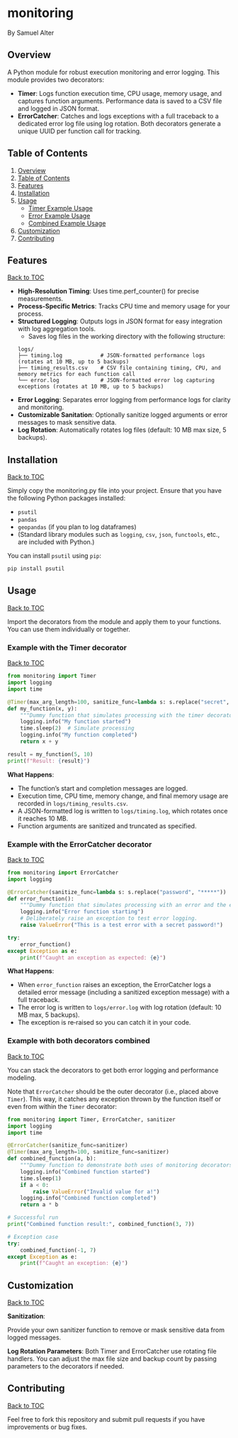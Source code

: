 # monitoring

By Samuel Alter

## Overview <a name='overview'></a>

A Python module for robust execution monitoring and error logging. This module provides two decorators:
* **Timer**: Logs function execution time, CPU usage, memory usage, and captures function arguments. Performance data is saved to a CSV file and logged in JSON format.
* **ErrorCatcher**: Catches and logs exceptions with a full traceback to a dedicated error log file using log rotation. Both decorators generate a unique UUID per function call for tracking.

## Table of Contents <a name='toc'></a>

1. [Overview ](#overview)
2. [Table of Contents](#toc)
3. [Features](#features)
4. [Installation](#install)
5. [Usage](#usage)
   * [Timer Example Usage](#timer_example)
   * [Error Example Usage](#error_example)
   * [Combined Example Usage](#combined)
6. [Customization](#custom)
7. [Contributing](#contribute)
   

## Features <a name='features'></a>

[Back to TOC](#toc)

* **High-Resolution Timing**: Uses time.perf_counter() for precise measurements.
* **Process-Specific Metrics**: Tracks CPU time and memory usage for your process.
* **Structured Logging**: Outputs logs in JSON format for easy integration with log aggregation tools.
  * Saves log files in the working directory with the following structure:
  ```plaintext
  logs/
  ├── timing.log            # JSON-formatted performance logs (rotates at 10 MB, up to 5 backups)
  ├── timing_results.csv    # CSV file containing timing, CPU, and memory metrics for each function call
  └── error.log             # JSON-formatted error log capturing exceptions (rotates at 10 MB, up to 5 backups)
  ```
* **Error Logging**: Separates error logging from performance logs for clarity and monitoring.
* **Customizable Sanitation**: Optionally sanitize logged arguments or error messages to mask sensitive data.
* **Log Rotation**: Automatically rotates log files (default: 10 MB max size, 5 backups).

## Installation <a name='install'></a>

[Back to TOC](#toc)

Simply copy the monitoring.py file into your project. Ensure that you have the following Python packages installed:
* `psutil`
* `pandas`
* `geopandas` (if you plan to log dataframes)
* (Standard library modules such as `logging`, `csv`, `json`, `functools`, etc., are included with Python.)

You can install `psutil` using `pip`:
```bash
pip install psutil
```

## Usage <a name='usage'></a>

[Back to TOC](#toc)

Import the decorators from the module and apply them to your functions. You can use them individually or together.

### Example with the Timer decorator <a name='timer_example'></a>

[Back to TOC](#toc)

```python
from monitoring import Timer
import logging
import time

@Timer(max_arg_length=100, sanitize_func=lambda s: s.replace("secret", "*****"))
def my_function(x, y):
    """Dummy function that simulates processing with the timer decorator."""
    logging.info("My function started")
    time.sleep(2)  # Simulate processing
    logging.info("My function completed")
    return x + y

result = my_function(5, 10)
print(f"Result: {result}")
```

**What Happens**:
* The function’s start and completion messages are logged.
* Execution time, CPU time, memory change, and final memory usage are recorded in `logs/timing_results.csv`.
* A JSON-formatted log is written to `logs/timing.log`, which rotates once it reaches 10 MB.
* Function arguments are sanitized and truncated as specified.

### Example with the ErrorCatcher decorator <a name='error_example'></a>

[Back to TOC](#toc)

```python
from monitoring import ErrorCatcher
import logging

@ErrorCatcher(sanitize_func=lambda s: s.replace("password", "*****"))
def error_function():
    """Dummy function that simulates processing with an error and the error-catching decorator."""
    logging.info("Error function starting")
    # Deliberately raise an exception to test error logging.
    raise ValueError("This is a test error with a secret password!")

try:
    error_function()
except Exception as e:
    print(f"Caught an exception as expected: {e}")
```

**What Happens**:
* When `error_function` raises an exception, the ErrorCatcher logs a detailed error message (including a sanitized exception message) with a full traceback.
* The error log is written to `logs/error.log` with log rotation (default: 10 MB max, 5 backups).
* The exception is re‑raised so you can catch it in your code.

### Example with both decorators combined <a name='combined'></a>

[Back to TOC](#toc)

You can stack the decorators to get both error logging and performance modeling. 

Note that `ErrorCatcher` should be the outer decorator (i.e., placed above `Timer`). This way, it catches any exception thrown by the function itself or even from within the `Timer` decorator:

```python
from monitoring import Timer, ErrorCatcher, sanitizer
import logging
import time

@ErrorCatcher(sanitize_func=sanitizer)
@Timer(max_arg_length=100, sanitize_func=sanitizer)
def combined_function(a, b):
    """Dummy function to demonstrate both uses of monitoring decorators."""
    logging.info("Combined function started")
    time.sleep(1)
    if a < 0:
        raise ValueError("Invalid value for a!")
    logging.info("Combined function completed")
    return a * b

# Successful run
print("Combined function result:", combined_function(3, 7))

# Exception case
try:
    combined_function(-1, 7)
except Exception as e:
    print(f"Caught an exception: {e}")
```

## Customization <a name='custom'></a>

[Back to TOC](#toc)

**Sanitization**:

Provide your own sanitizer function to remove or mask sensitive data from logged messages.

**Log Rotation Parameters**:
Both Timer and ErrorCatcher use rotating file handlers. You can adjust the max file size and backup count by passing parameters to the decorators if needed.

## Contributing <a name='contribute'></a>

[Back to TOC](#toc)

Feel free to fork this repository and submit pull requests if you have improvements or bug fixes.
